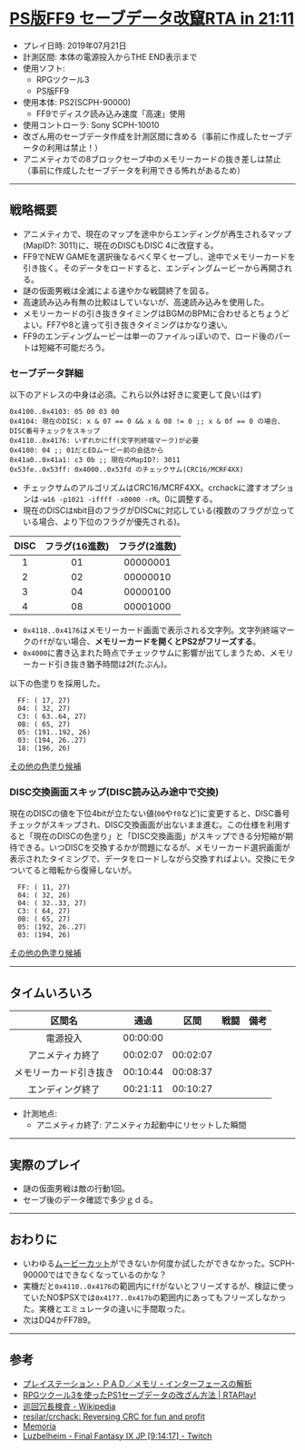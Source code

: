 # [PS版FF9 セーブデータ改竄RTA in 21:11](https://www.youtube.com/watch?v=hZw2SbPTatA)

- プレイ日時: 2019年07月21日
- 計測区間: 本体の電源投入からTHE END表示まで
- 使用ソフト:
  - RPGツクール3
  - PS版FF9
- 使用本体: PS2(SCPH-90000)
  - FF9でディスク読み込み速度「高速」使用
- 使用コントローラ: Sony SCPH-10010
- 改ざん用のセーブデータ作成を計測区間に含める（事前に作成したセーブデータの利用は禁止！）
- アニメティカでの8ブロックセーブ中のメモリーカードの抜き差しは禁止（事前に作成したセーブデータを利用できる怖れがあるため）

----

## 戦略概要

- アニメティカで、現在のマップを途中からエンディングが再生されるマップ(MapID?: 3011)に、現在のDISCもDISC 4に改竄する。
- FF9でNEW GAMEを選択後なるべく早くセーブし、途中でメモリーカードを引き抜く。そのデータをロードすると、エンディングムービーから再開される。
- 謎の仮面男戦は全滅による速やかな戦闘終了を図る。
- 高速読み込み有無の比較はしていないが、高速読み込みを使用した。
- メモリーカードの引き抜きタイミングはBGMのBPMに合わせるとちょうどよい。FF7や8と違って引き抜きタイミングはかなり速い。
- FF9のエンディングムービーは単一のファイルっぽいので、ロード後のパートは短縮不可能だろう。

### セーブデータ詳細

以下のアドレスの中身は必須。これら以外は好きに変更して良い(はず)
```
0x4100..0x4103: 05 00 03 00
0x4104: 現在のDISC: x & 07 == 0 && x & 08 != 0 ;; x & 0f == 0 の場合、DISC番号チェックをスキップ
0x4110..0x4176: いずれかにff(文字列終端マーク)が必要
0x4180: 04 ;; 01だとEDムービー前の会話から
0x41a0..0x41a1: c3 0b ;; 現在のMapID?: 3011
0x53fe..0x53ff: 0x4000..0x53fd のチェックサム(CRC16/MCRF4XX)
```
- チェックサムのアルゴリズムはCRC16/MCRF4XX。crchackに渡すオプションは`-w16 -p1021 -iffff -x0000 -rR`。0に調整する。
- 現在のDISCは`N`bit目のフラグがDISC`N`に対応している(複数のフラグが立っている場合、より下位のフラグが優先される)。

| DISC | フラグ(16進数) | フラグ(2進数) |
| :---: | :---: | :---: |
| 1 | 01 | 00000001 |
| 2 | 02 | 00000010 |
| 3 | 04 | 00000100 |
| 4 | 08 | 00001000 |
- `0x4110..0x4176`はメモリーカード画面で表示される文字列。文字列終端マークの`ff`がない場合、**メモリーカードを開くとPS2がフリーズする**。
- `0x4000`に書き込まれた時点でチェックサムに影響が出てしまうため、メモリーカード引き抜き猶予時間は2f(たぶん)。

以下の色塗りを採用した。
```
  FF: ( 17, 27)
  04: ( 32, 27)
  C3: ( 63..64, 27)
  0B: ( 65, 27)
  05: (191..192, 26)
  03: (194, 26..27)
  18: (196, 26)
```
[その他の色塗り候補](./checksum0-disc.txt)

### DISC交換画面スキップ(DISC読み込み途中で交換)

現在のDISCの値を下位4bitが立たない値(`00`や`f0`など)に変更すると、DISC番号チェックがスキップされ、DISC交換画面が出ないまま進む。この仕様を利用すると「現在のDISCの色塗り」と「DISC交換画面」がスキップできる分短縮が期待できる。いつDISCを交換するかが問題になるが、メモリーカード選択画面が表示されたタイミングで、データをロードしながら交換すればよい。交換にモタついてると暗転から復帰しないが。
```
  FF: ( 11, 27)
  04: ( 32, 26)
  04: ( 32..33, 27)
  C3: ( 64, 27)
  0B: ( 65, 27)
  05: (192, 26..27)
  03: (194, 26)
```
[その他の色塗り候補](./checksum0-nodisc.txt)

----

## タイムいろいろ

|区間名|通過|区間|戦闘|備考|
|:---:|:---:|:---:|:---:|:---:|
|電源投入|00:00:00|||
|アニメティカ終了|00:02:07|00:02:07|||
|メモリーカード引き抜き|00:10:44|00:08:37|||
|エンディング終了|00:21:11|00:10:27|||

- 計測地点:
  - アニメティカ終了: アニメティカ起動中にリセットした瞬間

----

## 実際のプレイ

- 謎の仮面男戦は敵の行動1回。
- セーブ後のデータ確認で多少ｇｄる。

----

## おわりに

- いわゆる[ムービーカット](http://www.ne.jp/asahi/personal/heaven/ltt/ff/9/ta/tareport.html)ができないか何度か試したができなかった。SCPH-90000ではできなくなっているのかな？
- 実機だと`0x4110..0x4176`の範囲内に`ff`がないとフリーズするが、検証に使っていたNO$PSXでは`0x4177..0x417b`の範囲内にあってもフリーズしなかった。実機とエミュレータの違いに手間取った。
- 次はDQ4かFF789。

----

## 参考

- [プレイステーション・ＰＡＤ／メモリ・インターフェースの解析](http://kaele.com/~kashima/games/ps_jpn.txt)
- [RPGツクール3を使ったPS1セーブデータの改ざん方法 | RTAPlay!](https://rta-play.info/tool/save-glitch/)
- [巡回冗長検査 - Wikipedia](https://ja.wikipedia.org/wiki/%E5%B7%A1%E5%9B%9E%E5%86%97%E9%95%B7%E6%A4%9C%E6%9F%BB)
- [resilar/crchack: Reversing CRC for fun and profit](https://github.com/resilar/crchack)
- [Memoria](http://forums.qhimm.com/index.php?topic=11494.0)
- [Luzbelheim - Final Fantasy IX JP [9:14:17] - Twitch](https://www.twitch.tv/videos/423962133)
